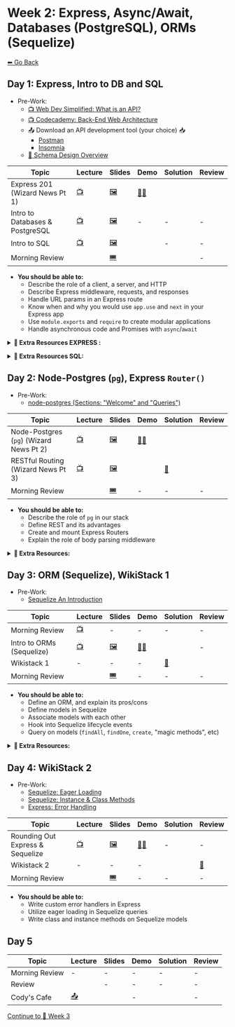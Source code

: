 # Week 2: Express, Async/Await, Databases (PostgreSQL), ORMs (Sequelize)

[⬅ Go Back](README.md)


## Day 1: Express, Intro to DB and SQL

- Pre-Work:
  - [📺 Web Dev Simplified: What is an API?][what-is-an-api]
  - [📺 Codecademy: Back-End Web Architecture][codecademy-be-web-arch]
  - 📤 Download an API development tool (your choice) 📥
    - [Postman](https://www.postman.com/)
    - [Insomnia](https://insomnia.rest/)
  - [📖 Schema Design Overview][schema-design]

[schema-design]: https://medium.com/@kimtnguyen/relational-database-schema-design-overview-70e447ff66f9
[what-is-an-api]: https://youtu.be/tgbRY96q-KM
[codecademy-be-web-arch]: https://www.codecademy.com/articles/back-end-architecture
[twilio-async-await]: https://www.twilio.com/blog/2015/10/asyncawait-the-hero-javascript-deserved.html

| Topic                           | Lecture               | Slides                   | Demo                   | Solution                   | Review                     |
| ------------------------------- | --------------------- | ------------------------ | ---------------------- | -------------------------- | -------------------------- |
| Express 201 (Wizard News Pt 1)  | [📺][express-201-lec] | [🖼️][express-201-slides] | [🧑‍💻][express-201-demo] |  |  |
| Intro to Databases & PostgreSQL |   [📺][db-lec]| [🖼️][db-slides]          | -                      | -                          | -                          |
| Intro to SQL                    |    [📺][sql-lec]    | [🖼️][sql-slides]         |         | -                          | -                          |
| Morning Review                  |      | [🎟][am-rev-2-1-ticket]   |  |       | -                          |

[//]: # ' Paste in table above >> [📺][express-201-lec] '
[express-201-lec]: https://youtu.be/tvuF9DYx3tc
[express-201-slides]: https://docs.google.com/presentation/d/1cS548bLr3YMkA9tdwviIzwVU-qO29uOuw_DSJoD4O1o/edit?usp=sharing
[//]: # ' Paste in table above >> [🧑‍💻][express-201-demo] '
[express-201-demo]: https://github.com/FullstackAcademy/2208-FSA-NY-WEB-FT-Library/tree/main/01-junior-phase/express-demo-2
[//]: # ' Paste in table above >> [👾][express-wizard-1-sol] '
[express-wizard-1-sol]: https://github.com/FullstackAcademy/Solution.Wizard-news/tree/Part1
[//]: # ' Paste in table above >> [📺][express-wizard-1-rev] '
[express-wizard-1-rev]: https://www.youtube.com/watch?v=w07G_eMRFZ4
[//]: # ' Paste in table above >> [📺][db-lec] '
[db-lec]: https://youtu.be/3DHxOiKJemk
[//]: # ' Paste in table above >> [🖼️][db-slides] '
[db-slides]: https://docs.google.com/presentation/d/13VsDAKOCCJulTYtWSbg0gyDX4sqMRWaNVphE0okLmPM
[//]: # ' Paste in table above >> [🖼️][sql-slides] '
[sql-slides]: https://docs.google.com/presentation/d/1Wu-rfuuJ73MZfKX--mTdVXoYmOMFcd19ay-fvQuWAA4
[//]: # ' Paste in table above >> [📺][sql-lec] '
[sql-lec]: https://youtu.be/QDn-KykZDsA
[sql-slides]: https://docs.google.com/presentation/d/1Wu-rfuuJ73MZfKX--mTdVXoYmOMFcd19ay-fvQuWAA4/edit?usp=sharing
[//]: # ' Paste in table above >> [🧑‍💻][sql-demo] '
[sql-demo]: 01-junior-phase/day-6-express-sql/intro-sql
[//]: # ' Paste in table above >> [📺][am-rev-2-1] '
[am-rev-2-1]: https://youtu.be/RUZp09FkLUs
[//]: # ' Paste in table above >> [🎟][am-rev-2-1-ticket] '
[am-rev-2-1-ticket]: https://forms.gle/6gUs7S4w4p2BSZMn9
[//]: # ' Paste in table above >> [🧑‍💻][am-rev-2-1-demo] '
[am-rev-2-1-demo]: 01-junior-phase/day-6-express-sql/morning-review
[//]: # ' Paste in table above >> [👾][am-rev-2-1-sol] '
[am-rev-2-1-sol]: https://github.com/FullstackAcademy/2206-FSA-RM-WEB-FT/blob/main/01-junior-phase/exit-ticket-solutions/06-sql.md

- **You should be able to:**
  - Describe the role of a client, a server, and HTTP
  - Describe Express middleware, requests, and responses
  - Handle URL params in an Express route
  - Know when and why you would use `app.use` and `next` in your Express app
  - Use `module.exports` and `require` to create modular applications
  - Handle asynchronous code and Promises with `async`/`await`

**<details><summary>📎 Extra Resources EXPRESS :</summary>**

- [📖 A Simple Explanation of Express Middleware][express-middleware]
- [📖 Nodejs in Flames][nodejs-flames]

[express-middleware]: https://medium.com/@agoiabeladeyemi/a-simple-explanation-of-express-middleware-c68ea839f498
[nodejs-flames]: https://medium.com/netflix-techblog/node-js-in-flames-ddd073803aa4

- **You should be able to:**
  - Explain what a database is, and why you would use one
  - Write SQL queries using some common keywords (`SELECT`, `FROM`, `WHERE`, `ORDER BY`, `JOIN`, etc)
  - Articulate what a primary key is
  - Articulate what a foreign key is, and why you would use one
  - Explain the differences between a 1-to-1, 1-to-many, and many-to-many relationship

</details>

**<details><summary>📎 Extra Resources SQL:</summary>**

- [Normalization][normalization]
- [SQL-Relationships][sql-relationships]
- [SQLzoo][sql-zoo]
- [SQL vs NoSQL][sql-nosql]
- [📖 SQL W3schools][sql-w3]
- [📖 What is a RDBMS anyway?][rdbms-what]

[normalization]: https://opentextbc.ca/dbdesign01/chapter/chapter-12-normalization/
[sql-relationships]: https://code.tutsplus.com/articles/sql-for-beginners-part-3-database-relationships--net-8561
[sql-zoo]: https://sqlzoo.net/
[sql-nosql]: https://medium.com/xplenty-blog/the-sql-vs-nosql-difference-mysql-vs-mongodb-32c9980e67b2
[sql-w3]: https://www.w3schools.com/sql/sql_intro.asp
[rdbms-what]: https://www.codecademy.com/articles/what-is-rdbms-sql

</details>

## Day 2: Node-Postgres (`pg`), Express `Router()`

- Pre-Work:
  - [node-postgres (Sections: "Welcome" and "Queries")][pg-docs]

[pg-docs]: https://node-postgres.com/

| Topic                                   | Lecture                   | Slides                       | Demo                       | Solution                | Review |
| --------------------------------------- | ------------------------- | ---------------------------- | -------------------------- | ----------------------- | ------ |
| Node-Postgres (`pg`) (Wizard News Pt 2) | [📺][node-postgres-lec]  | [🖼️][node-postgres-slides]   | [🧑‍💻][node-postgres-demo]  |  |       |
| RESTful Routing (Wizard News Pt 3)      |[📺][restful-express-lec]  | [🖼️][restful-express-slides] | | [👾][wizard-news-2-sol] |    |
| Morning Review                          |          | [🎟][am-rev-2-3-ticket]       | -                          | -                       | -      |

[//]: # ' Paste in table above >> [📺][node-postgres-lec] '
[node-postgres-lec]: https://youtu.be/EMVPSkkNTeI
[node-postgres-slides]: https://github.com/FullstackAcademy/2206-FSA-RM-WEB-FT/blob/main/01-junior-phase/day-7-pg-routes/node-postgres.pdf
[//]: # ' Paste in table above >> [🧑‍💻][node-postgres-demo] '
[node-postgres-demo]: https://github.com/ericpkatz/acme-user-things_2208
[//]: # ' Paste in table above >> [👾][wizard-news-2-sol] '
[wizard-news-2-sol]: https://github.com/FullstackAcademy/2208-FSA-NY-WEB-FT-Library/tree/main/01-junior-phase/Solution.Wizard-news-Part3
[//]: # ' Paste in table above >> [📺][wizard-news-2-rev] '
[wizard-news-2-rev]: ###
[//]: # ' Paste in table above >> [📺][restful-express-lec] '
[restful-express-lec]: https://youtu.be/Lzd7LGiy7zU
[restful-express-slides]: https://github.com/FullstackAcademy/2206-FSA-RM-WEB-FT/blob/main/01-junior-phase/day-7-pg-routes/express-routes-and-rest.pdf
[//]: # ' Paste in table above >> [🧑‍💻][restful-express-demo] '
[restful-express-demo]: https://github.com/FullstackAcademy/2206-FSA-RM-WEB-FT/tree/main/01-junior-phase/day-7-pg-routes/express-routes-REST
[//]: # ' Paste in table above >> [👾][wizard-news-3-sol] '
[wizard-news-3-sol]: https://github.com/FullstackAcademy/Solution.Wizard-news/tree/Part3
[//]: # ' Paste in table above >> [📺][wizard-news-3-rev] '
[wizard-news-3-rev]: ###
[//]: # ' Paste in table above >> [📺][am-rev-2-3] '
[am-rev-2-3]: https://youtu.be/WtAAyyjae68
[//]: # ' Paste in table above >> [🎟][am-rev-2-3-ticket] '
[am-rev-2-3-ticket]: https://forms.gle/gxwRPSATggrpVSv57
[//]: # ' Paste in table above >> [🧑‍💻][am-rev-2-3-demo] '
[am-rev-2-3-demo]: #link-demo-here
[//]: # ' Paste in table above >> [👾][am-rev-2-3-sol] '
[am-rev-2-3-sol]: #paste-gist-here

- **You should be able to:**
  - Describe the role of `pg` in our stack
  - Define REST and its advantages
  - Create and mount Express Routers
  - Explain the role of body parsing middleware

**<details><summary>📎 Extra Resources:</summary>**

- **PostgreSQL**
  - [Documentation][psql-docs]
  - [Tutorial][psql-tutorial]
- **[node-postgres (`pg`)](https://node-postgres.com/)**
  - [Features: Connecting](https://node-postgres.com/features/connecting)
  - [Features: Queries](https://node-postgres.com/features/queries)
  - [API: `pg.Client`](https://node-postgres.com/api/client)
- **Express & RESTful Routing**
  - [Gist: REST Anti-Patterns and Mistakes][rest-mistakes]
  - [RESTful API Resource Naming Convention][restful-api-naming]
  - Express has reincorporated body parsing starting with **v4.16**:
    - [Stackoverflow: `express.json` vs `bodyParser.json`][bparser-v-express]
  - [How bodyParser() works](https://medium.com/@adamzerner/how-bodyparser-works-247897a93b90)

[psql-docs]: https://www.postgresql.org/docs/8.0/tutorial.html
[psql-tutorial]: http://www.postgresqltutorial.com/
[rest-mistakes]: https://gist.github.com/omriBernstein/9f9c5f39afacc84faf44503fd64369cb
[restful-api-naming]: https://restfulapi.net/resource-naming/
[bparser-v-express]: https://stackoverflow.com/a/47232318

</details>

## Day 3: ORM (Sequelize), WikiStack 1

- Pre-Work:
  - [Sequelize An Introduction][sequelize-intro]

[sequelize-intro]: https://youtu.be/qsDvJrGMSUY

| Topic                     | Lecture                       | Slides           | Demo           | Solution              | Review                |
| ------------------------- | ----------------------------- | ---------------- | -------------- | --------------------- | --------------------- |
| Morning Review | [📺][morn-lec] | - | - | -       | -                     |
| Intro to ORMs (Sequelize) | [📺][orm-lec] | [🖼️][orm-slides] | [🧑‍💻][orm-demo] |        | -                     |
| Wikistack 1               | -                             | -                | -              |[👾][wikistack-1-sol]  | |
| Morning Review            |            | [🎟][am-rev-2-4-ticket]                | -              | -                     | -                     |

[//]: # ' Paste in table above >> [📺][morn-lec] '
[morn-lec]: https://youtu.be/cz5K-_Vjqos
[//]: # ' Paste in table above >> [📺][orm-lec] '
[orm-lec]: https://youtu.be/fxO4dgd3PpQ
[orm-slides]: https://docs.google.com/presentation/d/1MmXN7IE33tR2SytUO5Ko8tyVZFZ4qHwIb5ENCsrUYzQ/edit?usp=sharing
[//]: # ' Paste in table above >> [🧑‍💻][orm-demo] '
[orm-demo]: https://github.com/ericpkatz/wizard_news_seq_2208
[//]: # ' Paste in table above >> [📺][orm-lec-2] '
[orm-lec-2]: https://youtu.be/gX6ZmMyoMrg
[//]: # ' Paste in table above >> [👾][orm-sol] '
[orm-sol]: https://github.com/FullstackAcademy/Lab.Sequelize-First-Contact/tree/solution
[//]: # ' Paste in table above >> [👾][wikistack-1-sol] '
[wikistack-1-sol]: https://github.com/FullstackAcademy/Solution.Wikistack1
[//]: # ' Paste in table above >> [📺][wikistack-1-rev] '
[wikistack-1-rev]: https://www.youtube.com/playlist?list=PLx0iOsdUOUmmjZtJBNy8q-rajIBINW9t8
[//]: # ' Paste in table above >> [📺][am-rev-2-4] '
[am-rev-2-4]: https://youtu.be/0bfws2xt1JQ
[//]: # ' Paste in table above >> [🎟][am-rev-2-4-ticket] '
[am-rev-2-4-ticket]: https://forms.gle/E8RdHnAGzMC1pKiA9
[//]: # ' Paste in table above >> [🧑‍💻][am-rev-2-4-demo] '
[am-rev-2-4-demo]: #link-demo-here
[//]: # ' Paste in table above >> [👾][am-rev-2-4-sol] '
[am-rev-2-4-sol]: #paste-gist-here

- **You should be able to:**
  - Define an ORM, and explain its pros/cons
  - Define models in Sequelize
  - Associate models with each other
  - Hook into Sequelize lifecycle events
  - Query on models (`findAll`, `findOne`, `create`, "magic methods", etc)

**<details><summary>📎 Extra Resources:</summary>**

- [Official Sequelize Documentation](https://sequelize.org/master/)
- [How to Locate Magic Methods](https://gist.github.com/jbracht/1778e93ced532b902fc49d70a743ffb8)
- [Magic Methods Script](https://gist.github.com/b17z/916171a778c4ed7053d2052b0c6f7d55)
- [Lifecycle Methods](https://gist.github.com/Julissa93/6a6d29874d34a801d603d2522645025f)

</details>

## Day 4: WikiStack 2

- Pre-Work:
  - [Sequelize: Eager Loading][sequelize-eager]
  - [Sequelize: Instance & Class Methods][sequelize-methods]
  - [Express: Error Handling][express-error]

[sequelize-eager]: https://sequelize-guides.netlify.com/eager-loading/
[sequelize-methods]: https://sequelize-guides.netlify.com/instance-and-class-methods/
[express-error]: https://expressjs.com/en/guide/error-handling.html

| Topic                            | Lecture                | Slides                    | Demo                        | Solution              | Review |
| -------------------------------- | ---------------------- | ------------------------- | --------------------------- | --------------------- | ------ |
| Rounding Out Express & Sequelize | [📺][rounding-out-lec] | [🖼️][rounding-out-slides] | [🧑‍💻][rounding-out-lec-demo] | -                     | -      |
| Wikistack 2                      | -                      | -                         | -                           |  | [👾][wikistack-2-sol]       |
| Morning Review                   |      | [🎟][am-rev-2-5-ticket]    | -                           | -                     | -      |

[//]: # ' Paste in table above >> [📺][rounding-out-lec] '
[rounding-out-lec]: https://youtu.be/0ksyGm8FYbk
[rounding-out-slides]: https://docs.google.com/presentation/d/1QrlyvcJmexEATyZRBDr3D5GaU5rAqN_v4h9EK8xwYF0/edit?usp=sharing
[//]: # ' Paste in table above >> [🧑‍💻][rounding-out-lec-demo] '
[rounding-out-lec-demo]: https://github.com/FullstackAcademy/2208-FSA-NY-WEB-FT-Library/tree/main/01-junior-phase/express-demo-3-start
[//]: # ' Paste in table above >> [👾][wikistack-2-sol] '
[wikistack-2-sol]: https://github.com/joker-jonesy/Solution.Wikistack2-main
[//]: # ' Paste in table above >> [📺][am-rev-2-5] '
[am-rev-2-5]: https://youtu.be/AMZxiAtq8KY
[//]: # ' Paste in table above >> [🎟][am-rev-2-5-ticket] '
[am-rev-2-5-ticket]: https://forms.gle/tXUy4wa2uesrxto88
[//]: # ' Paste in table above >> [🧑‍💻][am-rev-2-5-demo] '
[am-rev-2-5-demo]: #link-demo-here
[//]: # ' Paste in table above >> [👾][am-rev-2-5-sol] '
[am-rev-2-5-sol]: #paste-gist-here

- **You should be able to:**
  - Write custom error handlers in Express
  - Utilize eager loading in Sequelize queries
  - Write class and instance methods on Sequelize models

## Day 5

| Topic          | Lecture                           | Slides                       | Demo | Solution             | Review |
| -------------- | --------------------------------- | ---------------------------- | ---- | -------------------- | ------ |
| Morning Review | -                                 | -                            | -    | -                    | -      |
| Review         |            | -                            | -    | -                    | -      |
| Cody's Cafe    | [📤][cody-cafe-link] | | -    |  | -      |

[cody-cafe-link]: https://github.com/FullstackAcademy/codys-cafe
[//]: # ' Paste in table above >> [📤][cody-cafe-link] '
[am-rev-3-1-ticket]: #paste-google-form-link-here
[//]: # ' Paste in table above >> [🧑‍💻][am-rev-3-1-demo] '
[am-rev-3-1-demo]: #link-demo-here
[//]: # ' Paste in table above >> [👾][am-rev-3-1-sol] '
[am-rev-3-1-sol]: #paste-gist-here
[//]: # ' Paste in table above >> [👾][codys-cafe-sol] '
[codys-cafe-sol]: https://github.com/FullstackAcademy/codys-cafe-solution
[//]: # ' Paste in table above >> [📺][am-rev-3-1] '
[am-rev-3-1]: #paste-YouTube-link-here
[//]: # ' Paste in table above >> [📺][pillars-ov] '
[pillars-ov]: https://youtu.be/2mMLpl-nif0
[pillars-doc]: 01-junior-phase/day-11-pillars/Pillars-Notes.md
[//]: # ' Paste in table above >> [📺][express-seq-rev] '
[express-seq-rev]: https://youtu.be/5SOO-qdiy40

[Continue to 📆 Week 3](WEEK3.md)

